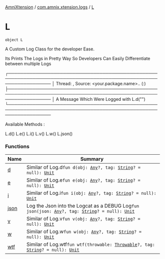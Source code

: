 [AmniXtension](../../index.md) / [com.amnix.xtension.logs](../index.md) / [L](./index.md)

# L

`object L`

A Custom Log Class for the developer Ease.

Its Prints The Logs in Pretty Way So Developers Can Easily Differentiate between multiple Logs

┌──────────────────────────────────────────────────────────────────────────────────────────────────────────────────
│ Thread: , Source: &lt;your.package.name&gt;.. (:)
├──────────────────────────────────────────────────────────────────────────────────────────────────────────────────
│ A Message Which Were Logged with L.d("")
└──────────────────────────────────────────────────────────────────────────────────────────────────────────────────

Available Methods :

L.d()
L.e()
L.i()
L.v()
L.w()
L.json()

### Functions

| Name | Summary |
|---|---|
| [d](d.md) | Similar of Log.d`fun d(obj: `[`Any`](https://kotlinlang.org/api/latest/jvm/stdlib/kotlin/-any/index.html)`?, tag: `[`String`](https://kotlinlang.org/api/latest/jvm/stdlib/kotlin/-string/index.html)`? = null): `[`Unit`](https://kotlinlang.org/api/latest/jvm/stdlib/kotlin/-unit/index.html) |
| [e](e.md) | Similar of Log.e`fun e(obj: `[`Any`](https://kotlinlang.org/api/latest/jvm/stdlib/kotlin/-any/index.html)`?, tag: `[`String`](https://kotlinlang.org/api/latest/jvm/stdlib/kotlin/-string/index.html)`? = null): `[`Unit`](https://kotlinlang.org/api/latest/jvm/stdlib/kotlin/-unit/index.html) |
| [i](i.md) | Similar of Log.i`fun i(obj: `[`Any`](https://kotlinlang.org/api/latest/jvm/stdlib/kotlin/-any/index.html)`?, tag: `[`String`](https://kotlinlang.org/api/latest/jvm/stdlib/kotlin/-string/index.html)`? = null): `[`Unit`](https://kotlinlang.org/api/latest/jvm/stdlib/kotlin/-unit/index.html) |
| [json](json.md) | Log the Json into the Logcat as a DEBUG Log`fun json(json: `[`Any`](https://kotlinlang.org/api/latest/jvm/stdlib/kotlin/-any/index.html)`?, tag: `[`String`](https://kotlinlang.org/api/latest/jvm/stdlib/kotlin/-string/index.html)`? = null): `[`Unit`](https://kotlinlang.org/api/latest/jvm/stdlib/kotlin/-unit/index.html) |
| [v](v.md) | Similar of Log.v`fun v(obj: `[`Any`](https://kotlinlang.org/api/latest/jvm/stdlib/kotlin/-any/index.html)`?, tag: `[`String`](https://kotlinlang.org/api/latest/jvm/stdlib/kotlin/-string/index.html)`? = null): `[`Unit`](https://kotlinlang.org/api/latest/jvm/stdlib/kotlin/-unit/index.html) |
| [w](w.md) | Similar of Log.w`fun w(obj: `[`Any`](https://kotlinlang.org/api/latest/jvm/stdlib/kotlin/-any/index.html)`?, tag: `[`String`](https://kotlinlang.org/api/latest/jvm/stdlib/kotlin/-string/index.html)`? = null): `[`Unit`](https://kotlinlang.org/api/latest/jvm/stdlib/kotlin/-unit/index.html) |
| [wtf](wtf.md) | Similar of Log.wtf`fun wtf(throwable: `[`Throwable`](https://kotlinlang.org/api/latest/jvm/stdlib/kotlin/-throwable/index.html)`?, tag: `[`String`](https://kotlinlang.org/api/latest/jvm/stdlib/kotlin/-string/index.html)`? = null): `[`Unit`](https://kotlinlang.org/api/latest/jvm/stdlib/kotlin/-unit/index.html) |
